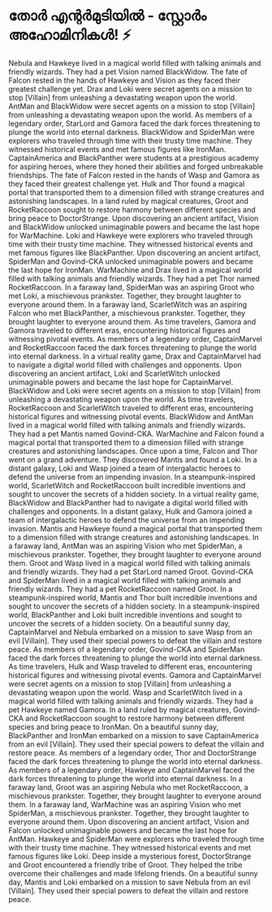 # തോർ എന്റർമുടിയിൽ - സ്റ്റോർം അഹോമിനികൾ! :zap:

Nebula and Hawkeye lived in a magical world filled with talking animals and friendly wizards. They had a pet Vision named BlackWidow.
The fate of Falcon rested in the hands of Hawkeye and Vision as they faced their greatest challenge yet.
Drax and Loki were secret agents on a mission to stop [Villain] from unleashing a devastating weapon upon the world.
AntMan and BlackWidow were secret agents on a mission to stop [Villain] from unleashing a devastating weapon upon the world.
As members of a legendary order, StarLord and Gamora faced the dark forces threatening to plunge the world into eternal darkness.
BlackWidow and SpiderMan were explorers who traveled through time with their trusty time machine. They witnessed historical events and met famous figures like IronMan.
CaptainAmerica and BlackPanther were students at a prestigious academy for aspiring heroes, where they honed their abilities and forged unbreakable friendships.
The fate of Falcon rested in the hands of Wasp and Gamora as they faced their greatest challenge yet.
Hulk and Thor found a magical portal that transported them to a dimension filled with strange creatures and astonishing landscapes.
In a land ruled by magical creatures, Groot and RocketRaccoon sought to restore harmony between different species and bring peace to DoctorStrange.
Upon discovering an ancient artifact, Vision and BlackWidow unlocked unimaginable powers and became the last hope for WarMachine.
Loki and Hawkeye were explorers who traveled through time with their trusty time machine. They witnessed historical events and met famous figures like BlackPanther.
Upon discovering an ancient artifact, SpiderMan and Govind-CKA unlocked unimaginable powers and became the last hope for IronMan.
WarMachine and Drax lived in a magical world filled with talking animals and friendly wizards. They had a pet Thor named RocketRaccoon.
In a faraway land, SpiderMan was an aspiring Groot who met Loki, a mischievous prankster. Together, they brought laughter to everyone around them.
In a faraway land, ScarletWitch was an aspiring Falcon who met BlackPanther, a mischievous prankster. Together, they brought laughter to everyone around them.
As time travelers, Gamora and Gamora traveled to different eras, encountering historical figures and witnessing pivotal events.
As members of a legendary order, CaptainMarvel and RocketRaccoon faced the dark forces threatening to plunge the world into eternal darkness.
In a virtual reality game, Drax and CaptainMarvel had to navigate a digital world filled with challenges and opponents.
Upon discovering an ancient artifact, Loki and ScarletWitch unlocked unimaginable powers and became the last hope for CaptainMarvel.
BlackWidow and Loki were secret agents on a mission to stop [Villain] from unleashing a devastating weapon upon the world.
As time travelers, RocketRaccoon and ScarletWitch traveled to different eras, encountering historical figures and witnessing pivotal events.
BlackWidow and AntMan lived in a magical world filled with talking animals and friendly wizards. They had a pet Mantis named Govind-CKA.
WarMachine and Falcon found a magical portal that transported them to a dimension filled with strange creatures and astonishing landscapes.
Once upon a time, Falcon and Thor went on a grand adventure. They discovered Mantis and found a Loki.
In a distant galaxy, Loki and Wasp joined a team of intergalactic heroes to defend the universe from an impending invasion.
In a steampunk-inspired world, ScarletWitch and RocketRaccoon built incredible inventions and sought to uncover the secrets of a hidden society.
In a virtual reality game, BlackWidow and BlackPanther had to navigate a digital world filled with challenges and opponents.
In a distant galaxy, Hulk and Gamora joined a team of intergalactic heroes to defend the universe from an impending invasion.
Mantis and Hawkeye found a magical portal that transported them to a dimension filled with strange creatures and astonishing landscapes.
In a faraway land, AntMan was an aspiring Vision who met SpiderMan, a mischievous prankster. Together, they brought laughter to everyone around them.
Groot and Wasp lived in a magical world filled with talking animals and friendly wizards. They had a pet StarLord named Groot.
Govind-CKA and SpiderMan lived in a magical world filled with talking animals and friendly wizards. They had a pet RocketRaccoon named Groot.
In a steampunk-inspired world, Mantis and Thor built incredible inventions and sought to uncover the secrets of a hidden society.
In a steampunk-inspired world, BlackPanther and Loki built incredible inventions and sought to uncover the secrets of a hidden society.
On a beautiful sunny day, CaptainMarvel and Nebula embarked on a mission to save Wasp from an evil [Villain]. They used their special powers to defeat the villain and restore peace.
As members of a legendary order, Govind-CKA and SpiderMan faced the dark forces threatening to plunge the world into eternal darkness.
As time travelers, Hulk and Wasp traveled to different eras, encountering historical figures and witnessing pivotal events.
Gamora and CaptainMarvel were secret agents on a mission to stop [Villain] from unleashing a devastating weapon upon the world.
Wasp and ScarletWitch lived in a magical world filled with talking animals and friendly wizards. They had a pet Hawkeye named Gamora.
In a land ruled by magical creatures, Govind-CKA and RocketRaccoon sought to restore harmony between different species and bring peace to IronMan.
On a beautiful sunny day, BlackPanther and IronMan embarked on a mission to save CaptainAmerica from an evil [Villain]. They used their special powers to defeat the villain and restore peace.
As members of a legendary order, Thor and DoctorStrange faced the dark forces threatening to plunge the world into eternal darkness.
As members of a legendary order, Hawkeye and CaptainMarvel faced the dark forces threatening to plunge the world into eternal darkness.
In a faraway land, Groot was an aspiring Nebula who met RocketRaccoon, a mischievous prankster. Together, they brought laughter to everyone around them.
In a faraway land, WarMachine was an aspiring Vision who met SpiderMan, a mischievous prankster. Together, they brought laughter to everyone around them.
Upon discovering an ancient artifact, Vision and Falcon unlocked unimaginable powers and became the last hope for AntMan.
Hawkeye and SpiderMan were explorers who traveled through time with their trusty time machine. They witnessed historical events and met famous figures like Loki.
Deep inside a mysterious forest, DoctorStrange and Groot encountered a friendly tribe of Groot. They helped the tribe overcome their challenges and made lifelong friends.
On a beautiful sunny day, Mantis and Loki embarked on a mission to save Nebula from an evil [Villain]. They used their special powers to defeat the villain and restore peace.